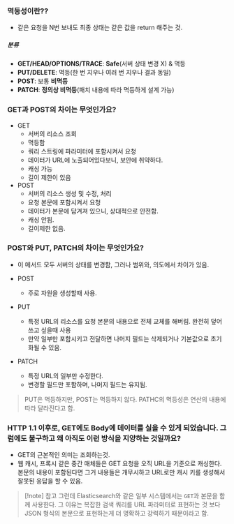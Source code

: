 

### 멱등성이란??

- 같은 요청을 N번 보내도 최종 상태는 같은 값을 return 해주는 것. 

##### 분류

- **GET/HEAD/OPTIONS/TRACE**: **Safe**(서버 상태 변경 X) & 멱등
- **PUT/DELETE**: 멱등(한 번 지우나 여러 번 지우나 결과 동일)
- **POST**: 보통 **비멱등**
- **PATCH**: **정의상 비멱등**(패치 내용에 따라 멱등하게 설계 가능)

###  GET과 POST의 차이는 무엇인가요?

- GET
	- 서버의 리소스 조회
	- 멱등함
	- 쿼리 스트링에 파라미터에 포함시켜서 요청
	- 데이터가 URL에 노출되어있다보니, 보안에 취약하다. 
	- 캐싱 가능
	- 길이 제한이 있음
- POST
	- 서버의 리소스 생성 및 수정, 처리
	- 요청 본문에 포함시켜서 요청
	- 데이터가 본문에 담겨져 있으니, 상대적으로 안전함. 
	- 캐싱 안됨.
	- 길이제한 없음.


### POST와 PUT, PATCH의 차이는 무엇인가요?

- 이 메서드 모두 서버의 상태를 변경함, 그러나 범위와, 의도에서 차이가 있음.

- POST
	- 주로 자원을 생성할때 사용.
- PUT
	- 특정 URL의 리소스를 요청 본문의 내용으로 전체 교체를 해버림. 완전히 덮어쓰고 싶을때 사용
	- 만약 일부만 포함시키고 전달하면 나머지 필드는 삭제되거나 기본값으로 초기화될 수 있음.
- PATCH
	- 특정 URL의 일부만 수정한다. 
	- 변경할 필드만 포함하며, 나머지 필드는 유지됨. 

> PUT은 멱등하지만, POST는 멱등하지 않다.
>  PATHC의 멱등성은 연산의 내용에 따라 달라진다고 함. 

### HTTP 1.1 이후로, GET에도 Body에 데이터를 실을 수 있게 되었습니다. 그럼에도 불구하고 왜 아직도 이런 방식을 지양하는 것일까요?

- GET의 근본적인 의미는 조회하는것. 
- 웹 캐시, 프록시 같은 중간 매체들은 GET 요청을 오직 URL을 기준으로 캐싱한다. 본문의 내용이 포함된다면 그거 내용들은 개무시하고 URL로만 캐시 키를 생성해서 잘못된 응답을 할 수 있음.

>[!note] 참고
>그런데 Elasticsearch와 같은 일부 시스템에서는 `GET`과 본문을 함께 사용한다.
>그 이유는 복잡한 검색 쿼리를 URL 파라미터로 표현하는 것 보다 JSON 형식의 본문으로 표현하는게 더 명확하고 강력하기 때문이라고 함. 


  
 

